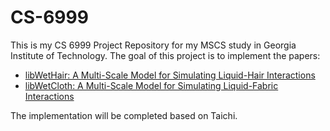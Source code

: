 # CS-6999

This is my CS 6999 Project Repository for my MSCS study in Georgia Institute of Technology.
The goal of this project is to implement the papers: 
- [libWetHair: A Multi-Scale Model for Simulating Liquid-Hair Interactions](http://www.cs.columbia.edu/cg/liquidhair/) 
- [libWetCloth: A Multi-Scale Model for Simulating Liquid-Fabric Interactions](http://www.cs.columbia.edu/cg/wetcloth/)

The implementation will be completed based on Taichi.
